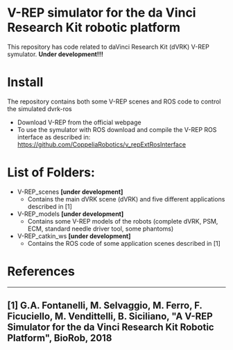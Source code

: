 V-REP simulator for the da Vinci Research Kit robotic platform
====================
This repository has code related to daVinci Research Kit (dVRK) V-REP symulator.
**Under development!!!**

# Install
The repository contains both some V-REP scenes and ROS code to control the simulated dvrk-ros
* Download V-REP from the official webpage
* To use the symulator with ROS download and compile the V-REP ROS interface as described in: https://github.com/CoppeliaRobotics/v_repExtRosInterface

# List of Folders:
* V-REP_scenes **[under development]** 
  * Contains the main dVRK scene (dVRK) and five different applications described in [1]
* V-REP_models **[under development]**
  * Contains some V-REP models of the robots (complete dVRK, PSM, ECM, standard needle driver tool, some phantoms)
* V-REP_catkin_ws **[under development]**
  * Contains the ROS code of some application scenes described in [1]
  
  
# References  
---
[1]  G.A. Fontanelli, M. Selvaggio, M. Ferro, F. Ficuciello, M. Vendittelli, B. Siciliano, "A V-REP Simulator for the da Vinci Research Kit Robotic Platform", BioRob, 2018
---
